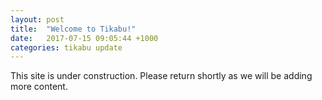 ```yaml
---
layout: post
title:  "Welcome to Tikabu!"
date:   2017-07-15 09:05:44 +1000
categories: tikabu update
---
```

This site is under construction. Please return shortly as we will be adding more content.

